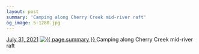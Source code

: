 ```yaml
---
layout: post
summary: 'Camping along Cherry Creek mid-river raft'
og_image: 5-1280.jpg
---
```


<p>
  <time>
    <a href="/5">July 31, 2021</a>
  </time>
  <a href="/5">
    <img src="{{ site.assets_url }}/5-640.jpg" srcset="{{ site.assets_url }}/5-320.jpg 320w, {{ site.assets_url }}/5-640.jpg 640w, {{ site.assets_url }}/5-960.jpg 960w, {{ site.assets_url }}/5-1280.jpg 1280w" sizes="(min-width: 700px) 50vw, calc(100vw - 2rem)" alt="{{ page.summary }}" />
  </a>
  <span>Camping along Cherry Creek mid-river raft</span>
</p>
